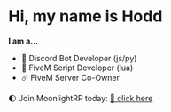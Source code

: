 # Hi, my name is Hodd 

**I am a...**
- 🚀 Discord Bot Developer (js/py)
- 🌟 FiveM Script Developer (lua)
- ☄️ FiveM Server Co-Owner


🌓 Join MoonlightRP today: [🔗 click here](https://discord.gg/VspQeYW)

<!--
**Hodd1444/Hodd1444** is a ✨ _special_ ✨ repository because its `README.md` (this file) appears on your GitHub profile.

Here are some ideas to get you started:

- 🔭 I’m currently working on ...
- 🌱 I’m currently learning ...
- 👯 I’m looking to collaborate on ...
- 🤔 I’m looking for help with ...
- 💬 Ask me about ...
- 📫 How to reach me: ...
- 😄 Pronouns: ...
- ⚡ Fun fact: ...
-->
